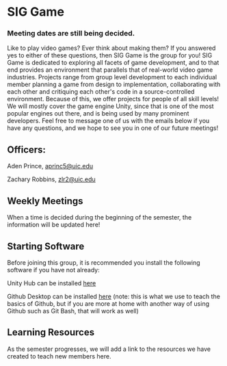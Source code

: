 # SIG Game
### Meeting dates are still being decided.

Like to play video games? Ever think about making them? If you answered yes to either of these questions, then SIG Game is the group for you! SIG Game is dedicated to exploring all facets of game development, and to that end provides an environment that parallels that of real-world video game industries. Projects range from group level development to each individual member planning a game from design to implementation, collaborating with each other and critiquing each other's code in a source-controlled environment. Because of this, we offer projects for people of all skill levels! We will mostly cover the game engine Unity, since that is one of the most popular engines out there, and is being used by many prominent developers. Feel free to message one of us with the emails below if you have any questions, and we hope to see you in one of our future meetings!

## Officers:
Aden Prince, aprinc5@uic.edu

Zachary Robbins, zlr2@uic.edu

## Weekly Meetings
When a time is decided during the beginning of the semester, the information will be updated here!

## Starting Software
Before joining this group, it is recommended you install the following software if you have not already:

Unity Hub can be installed [here](https://unity3d.com/get-unity/download)

Github Desktop can be installed [here](https://unity3d.com/get-unity/download) (note: this is what we use to teach the basics of Github, but if you are more at home with another way of using Github such as Git Bash, that will work as well)

## Learning Resources
As the semester progresses, we will add a link to the resources we have created to teach new members here.
